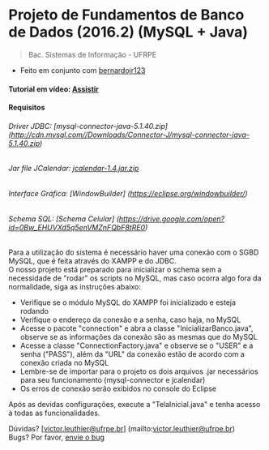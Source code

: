 # Projeto de Fundamentos de Banco de Dados (2016.2) (MySQL + Java)
>Bac. Sistemas de Informação - UFRPE <br>

- Feito em conjunto com [bernardojr123](https://github.com/bernardojr123)<br>

#### Tutorial em vídeo: [Assistir](https://drive.google.com/open?id=0Bw_EHUVXd5q5ZTNFN0hQcFRjcFE)

#### Requisitos
###### Driver JDBC: [mysql-connector-java-5.1.40.zip] (http://cdn.mysql.com//Downloads/Connector-J/mysql-connector-java-5.1.40.zip)
###### Jar file JCalendar: [jcalendar-1.4.jar.zip](http://www.java2s.com/Code/JarDownload/jcalendar/jcalendar-1.4.jar.zip)

###### Interface Gráfica: [WindowBuilder] (https://eclipse.org/windowbuilder/)
###### Schema SQL: [Schema Celular] (https://drive.google.com/open?id=0Bw_EHUVXd5q5enVMZnFQbF8tRE0)

Para a utilização do sistema é necessário haver uma conexão com o SGBD MySQL, que é feita através do XAMPP e do JDBC.<br>
O nosso projeto está preparado para inicializar o schema sem a necessidade de "rodar" os scripts no MySQL, mas caso ocorra algo fora da normalidade, siga as instruções abaixo:
- Verifique se o módulo MySQL do XAMPP foi inicializado e esteja rodando
- Verifique o endereço da conexão e a senha, caso haja, no MySQL
- Acesse o pacote "connection" e abra a classe "InicializarBanco.java", observe se as informações da conexão são as mesmas que do MySQL
- Acesse a classe "ConnectionFactory.java" e observe se o "USER" e a senha ("PASS"), além da "URL" da conexão estão de acordo com a conexão criada no MySQL
- Lembre-se de importar para o projeto os dois arquivos .jar necessários para seu funcionamento (mysql-connector e jcalendar)
- Os erros de conexão serão exibidos no console do Eclipse

Após as devidas configurações, execute a "TelaInicial.java" e tenha acesso à todas as funcionalidades.

Dúvidas? [victor.leuthier@ufrpe.br] (mailto:victor.leuthier@ufrpe.br)<br>
Bugs? Por favor, [envie o bug](https://github.com/leuthier/proj-bd/issues/new)
